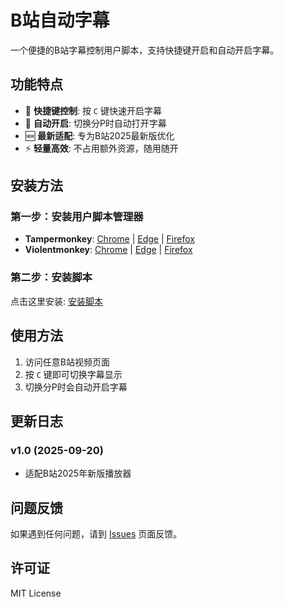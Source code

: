 # B站自动字幕

一个便捷的B站字幕控制用户脚本，支持快捷键开启和自动开启字幕。

## 功能特点

- 🎯 **快捷键控制**: 按 `C` 键快速开启字幕
- 🔄 **自动开启**: 切换分P时自动打开字幕
- 🆕 **最新适配**: 专为B站2025最新版优化
- ⚡ **轻量高效**: 不占用额外资源，随用随开

## 安装方法

### 第一步：安装用户脚本管理器

- **Tampermonkey**: [Chrome](https://chrome.google.com/webstore/detail/tampermonkey/dhdgffkkebhmkfjojejmpbldmpobfkfo) | [Edge](https://microsoftedge.microsoft.com/addons/detail/tampermonkey/iikmkjmpaadaobahmlepeloendndfphd) | [Firefox](https://addons.mozilla.org/firefox/addon/tampermonkey/)
- **Violentmonkey**: [Chrome](https://chrome.google.com/webstore/detail/violentmonkey/jinjaccalgkegednnccohejagnlnfdag) | [Edge](https://microsoftedge.microsoft.com/addons/detail/violentmonkey/eeagobfjdenkkddmbclomhiblgggliao) | [Firefox](https://addons.mozilla.org/firefox/addon/violentmonkey/)

### 第二步：安装脚本

点击这里安装: [安装脚本](https://github.com/apixus/)

## 使用方法

1. 访问任意B站视频页面
2. 按 `C` 键即可切换字幕显示
3. 切换分P时会自动开启字幕

## 更新日志

### v1.0 (2025-09-20)

- 适配B站2025年新版播放器

## 问题反馈

如果遇到任何问题，请到 [Issues](https://github.com/apixus/bilibili-subtitle-helper/issues) 页面反馈。

## 许可证

MIT License
